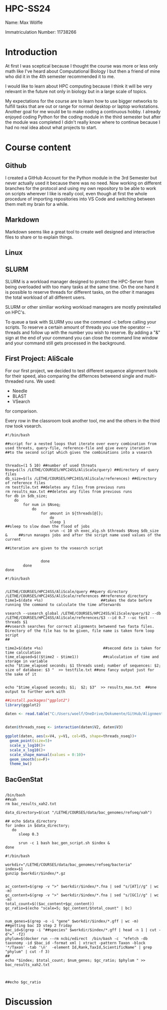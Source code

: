 # HPC-SS24

Name: Max Wölfle

Immatriculation Number: 11738266

# Introduction

At first I was sceptical because I thought the course was more or less only math like I've heard about Computational Biology I but then a friend of mine who did it in the 4th semester recommended it to me.

I would like to learn about HPC computing because I think it will be very relevant in the future not only in biology but in a large scale of topics.

My expectations for the course are to learn how to use bigger networks to fulfill tasks that are out or range for normal desktop or laptop workstations.
Another goal for me would be to make coding a continuous hobby. I already enjoyed coding Python for the coding module in the third semester but after the module was completed
I didn't really know where to continue because I had no real idea about what projects to start.



# Course content

## Github

I created a GitHub Account for the Python module in the 3rd Semester but never actually used it because there was no need.
Now working on different branches for the protocol and using my own repository to be able to work on scripts wherever I like is really cool,
even though at first the whole procedure of importing repositories into VS Code and switching between them melt my brain for a while.

## Markdown

Markdown seems like a great tool to create well designed and interactive files to share or to explain things.

## Linux

## SLURM

SLURM is a workload manager designed to protect the HPC-Server from being overloaded with too many tasks at the same time.
On the one hand it is possible to reserve 	threads for different tasks, on the other it manages the total workload of all different users.

SLURM or other similiar working workload managers are mostly preinstalled on HPC's. 

To queue a task with SLURM you use the command -c before calling your scripts.
To reserve a certain amount of threads you use the operator --threads and follow up with the number you wish to reserve.
By adding a "&" sign at the end of your command you can close the command line window and your command still gets processed in the background.


## First Project: AliScale 

For our first project, we decided to test different sequence alignment tools for their speed, also comparing the differnces betweend single and multi-
threaded runs.
We used:

* Needle
* BLAST
* VSearch 

for comparison.

Every row in the classroom took another tool, me and the others in the third row took vsearch.
```shell 
#!/bin/bash 

##script for a nested loops that iterate over every combination from used threats, query-file, reference-file and give every iteration 
##to the second script which gives the combinations into a vsearch 


threads=(1 5 10) ##number of used threats 
Nseq=$(ls /LETHE/COURSES/HPC24SS/AliScale/query) ##directory of query files 
db_size=$(ls /LETHE/COURSES/HPC24SS/AliScale/references) ##directory of reference files
rm testfile.txt ##deletes any files from previous runs 
rm results_max.txt ##deletes any files from previous runs 
for db in $db_size;
    do    
        for num in $Nseq;
            do      
                for amount in ${threads[@]};    
                    do     
                    sleep 1                                                 ##sleep to slow down the flood of jobs 
                    srun -c 10 sh exec_alg.sh $threads $Nseq $db_size &     ##srun manages jobs and after the script name used values of the current 
                                                                            ##iteration are given to the vseasrch script         
                             
                           
                done
        done
done
```

```shell
#!/bin/bash


/LETHE/COURSES/HPC24SS/AliScale/query ##query directory 
/LETHE/COURSES/HPC24SS/AliScale/references ##reference directory
time1=$(date +%s)                          ##takes the date before running the command to calculate the time afterwards

vsearch --usearch_global /LETHE/COURSES/HPC24SS/AliScale/query/$2 --db /LETHE/COURSES/HPC24SS/AliScale/references/$3 --id 0.7 --uc test --threads $1
##vsearch searches for correct alignments betweend two fasta files. Directory of the file has to be given, file name is taken form loop script 
##

time2=$(date +%s)                           ##second date is taken for time calculation 
time_elapsed=$(($time2 - $time1))           ##calculation of time and storage in variable
echo "$time_elapsed seconds; $1 threads used; number of sequences: $2; size of database: $3 "  >> testfile.txt ##one fancy output just for the sake of it 


echo "$time_elapsed seconds; $1;  $2; $3"  >> results_max.txt  ##one output to further work with 

```

```R 
##install.packages("ggplot2")
library(ggplot2)

daten <- read.table("C:/Users/woelf/OneDrive/Dokumente/GitHub/AlignmentScriptsV1/results_combined.csv", sep=";") 


daten$threads_nseq <- interaction(daten$V2, daten$V3)   

ggplot(daten, aes(x=V4, y=V1, col=V5, shape=threads_nseq))+ 
  geom_point(size=5)+ 
  scale_y_log10()+  
  scale_x_log10()+  
  scale_shape_manual(values = 0:10)+   
  geom_smooth(se=F)+    
  theme_bw()
```

## BacGenStat
```shell

/bin/bash
##xah
rm bac_results_xah2.txt

data_directory=$(cat "/LETHE/COURSES/data/bac_genomes/refseq/xah")

## echo $data_directory
for index in $data_directory;
   do 
      sleep 0.3
      
      srun -c 1 bash bac_gen_script.sh $index &
done 

```

```shell
#!/bin/bash

workdir="/LETHE/COURSES/data/bac_genomes/refseq/bacteria"
index=$1
gunzip $workdir/$index/*.gz

 
ac_content=$(grep -v ">" $workdir/$index/*.fna | sed "s/[AT]//g" | wc -m) 
gc_content=$(grep -v ">" $workdir/$index/*.fna | sed "s/[GC]//g" | wc -m)
total_count=$(($ac_content+$gc_content))
gc_ratio=$(echo "scale=5; $gc_content/$total_count" | bc)


num_genes=$(grep -o -i "gene" $workdir/$index/*.gff | wc -m) 
##getting bac ID step 2 friday
bac_id=$(grep -i "##species" $workdir/$index/*.gff | head -n 1 | cut -d"=" -f2)
phylum=$(docker run --rm ncbi/edirect  /bin/bash -c  "efetch -db taxonomy -id $bac_id -format xml | xtract -pattern Taxon -block '*/Taxon' -tab '\n'  -element Id,Rank,TaxId,ScientificName" | grep "phylum" | cut -f 3)
##
echo "$index; $total_count; $num_genes; $gc_ratio; $phylum " >> bac_results_xah2.txt



##echo $gc_ratio
```



# Discussion

